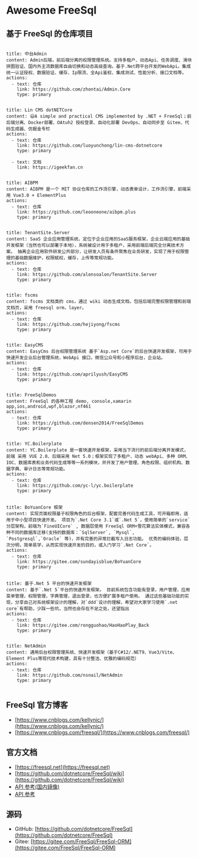 # Awesome FreeSql

## 基于 FreeSql 的仓库项目

<div class="vp-banner-wrapper">

```component VPBanner
title: 中台Admin
content: Admin后端，前后端分离的权限管理系统。支持多租户、动态Api、任务调度、滑块拼图验证、国内外主流数据库自由切换和动态高级查询。基于.Net跨平台开发的WebApi。集成统一认证授权、数据验证、缓存、Ip限流、全Api鉴权、集成测试、性能分析、接口文档等。
actions:
  - text: 仓库
    link: https://github.com/zhontai/Admin.Core
    type: primary
```

```component VPBanner
title: Lin CMS dotNETCore
content: 😃A simple and practical CMS implemented by .NET + FreeSql；前后端分离、Docker部署、OAtuh2 授权登录、自动化部署 DevOps、自动同步至 Gitee、代码生成器、仿掘金专栏
actions:
  - text: 仓库
    link: https://github.com/luoyunchong/lin-cms-dotnetcore
    type: primary

  - text: 文档
    link: https://igeekfan.cn
```

```component VPBanner
title: AIBPM
content: AIBPM 是一个 MIT 协议仓库的工作流引擎，动态表单设计，工作流引擎，前端采用 Vue3.0 + ElementPlus
actions:
  - text: 仓库
    link: https://github.com/leooneone/aibpm.plus
    type: primary
```

```component VPBanner
title: TenantSite.Server
content: SaaS 企业应用管理系统，定位于企业应用的SaaS服务框架，企业云端应用的基础开发框架（当然也可以部署于本地），系统被设计用于多租户，采用前端后端完全分离技术方案。 抽离企业应用软件研发公共部分，让研发人员有条件聚焦在业务研发，实现了用于权限管理的基础数据维护，权限赋权，缓存，上传等常规功能。
actions:
  - text: 仓库
    link: https://github.com/alonsoalon/TenantSite.Server
    type: primary
```

```component VPBanner
title: fscms
content: fscms 文档类的 cms，通过 wiki 动态生成文档，包括后端完整权限管理和前端文档页，采用 freesql orm，layer。
actions:
  - text: 仓库
    link: https://github.com/hejiyong/fscms
    type: primary
```

```component VPBanner
title: EasyCMS
content: EasyCms 后台权限管理系统 基于`Asp.net Core`的后台快速开发框架，可用于快速开发企业后台管理系统，WebApi 接口，微信公众号和小程序后台，企业站。
actions:
  - text: 仓库
    link: https://github.com/aprilyush/EasyCMS
    type: primary
```

```component VPBanner
title: FreeSqlDemos
content: FreeSql 的各种工程 demo, console,xamarin app,ios,android,wpf,blazor,nf461
actions:
  - text: 仓库
    link: https://github.com/densen2014/FreeSqlDemos
    type: primary
```

```component VPBanner
title: YC.Boilerplate
content: YC.Boilerplate 是一套快速开发框架，采用当下流行的前后端分离开发模式，前端 采用 VUE 2.0、后端采用 Net 5.0；框架实现了多租户、动态 webApi、多种 ORM、IOC、数据库表和业务代码生成等等一系列模块，并开发了用户管理、角色权限、组织机构、数据字典、审计日志等常规功能。
actions:
  - text: 仓库
    link: https://github.com/yc-l/yc.boilerplate
    type: primary
```

```component VPBanner
title: BoYuanCore 框架
content: 实现页面权限基于权限角色的后台框架，配套完善代码生成工具，可开箱即用，适用于中小型项目快速开发。 项目为`.Net Core 3.1`或`.Net 5`，使用简单的`service`分层架构，前端为`FineUICore` , 数据层使用 FreeSql ORM+雪花算法实体模式，兼容各种不同的数据库迁移(支持的数据库：`SqlServer`, `Mysql`, `Postgresql`,`Oracle` 等)，并有完善的异常拦截写入日志功能。 优秀的编码体验，层次分明，简单易学，从而实现快速开发的目的，或入门学习`.Net Core`。
actions:
  - text: 仓库
    link: https://gitee.com/sundayisblue/BoYuanCore
    type: primary
```

```component VPBanner
title: 基于.Net 5 平台的快速开发框架
content: 基于`.Net 5`平台的快速开发框架。 目前系统包含功能有登录，用户管理，应用菜单管理，权限管理，字典管理，退出登录，也方便扩展多租户使用。 通过这些基础功能的实现，分享自己对系统框架设计的理解，对`ddd`设计的理解，希望对大家学习使用`.net core`有帮助，少踩一些坑，当然也会存在不足之处，还望指出
actions:
  - text: 仓库
    link: https://gitee.com/rongguohao/HaoHaoPlay_Back
    type: primary
```

```component VPBanner
title: NetAdmin
content: 通用后台权限管理系统、快速开发框架（基于C#12/.NET9、Vue3/Vite、Element Plus等现代技术构建，具有十分整洁、优雅的编码规范）
actions:
  - text: 仓库
    link: https://github.com/nsnail/NetAdmin
    type: primary
```

</div>

## FreeSql 官方博客

- [https://www.cnblogs.com/kellynic/](https://www.cnblogs.com/kellynic/)
- [https://www.cnblogs.com/freesql/](https://www.cnblogs.com/freesql/)

## 官方文档

- [https://freesql.net](https://freesql.net)
- [https://github.com/dotnetcore/FreeSql/wiki](https://github.com/dotnetcore/FreeSql/wiki)
- [API 参考(国内镜像)](http://124.221.134.143:8082/api/index.html)
- [API 参考](https://dotnetcore.github.io/FreeSql/index.html)

## 源码

- GitHub: [https://github.com/dotnetcore/FreeSql](https://github.com/dotnetcore/FreeSql)
- Gitee: [https://gitee.com/FreeSql/FreeSql-ORM](https://gitee.com/FreeSql/FreeSql-ORM)

<style>
.vp-banner-wrapper {
  display: flex;
  flex-wrap: wrap;
  justify-content: flex-start;
}

.vp-banner {
  flex-basis: calc(50% - 6rem);
}

.vp-banner-content {
  max-width: 100%;
}
</style>
